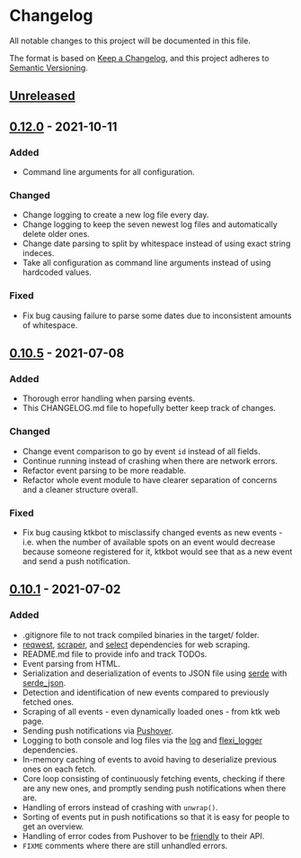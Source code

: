 # Changelog
All notable changes to this project will be documented in this file.

The format is based on [Keep a Changelog](https://keepachangelog.com/en/1.0.0/),
and this project adheres to [Semantic Versioning](https://semver.org/spec/v2.0.0.html).

## [Unreleased]

## [0.12.0] - 2021-10-11
### Added
- Command line arguments for all configuration.

### Changed
- Change logging to create a new log file every day.
- Change logging to keep the seven newest log files and automatically delete older ones.
- Change date parsing to split by whitespace instead of using exact string indeces.
- Take all configuration as command line arguments instead of using hardcoded values.

### Fixed
- Fix bug causing failure to parse some dates due to inconsistent amounts of whitespace.

## [0.10.5] - 2021-07-08
### Added
- Thorough error handling when parsing events.
- This CHANGELOG.md file to hopefully better keep track of changes.

### Changed
- Change event comparison to go by event `id` instead of all fields.
- Continue running instead of crashing when there are network errors.
- Refactor event parsing to be more readable.
- Refactor whole event module to have clearer separation of concerns and a cleaner
  structure overall.

### Fixed
- Fix bug causing ktkbot to misclassify changed events as new events - i.e. when the
  number of available spots on an event would decrease because someone registered for
  it, ktkbot would see that as a new event and send a push notification.

## [0.10.1] - 2021-07-02
### Added
- .gitignore file to not track compiled binaries in the target/ folder.
- [reqwest](https://crates.io/crates/reqwest),
  [scraper](https://crates.io/crates/scraper), and
  [select](https://crates.io/crates/select) dependencies for web scraping.
- README.md file to provide info and track TODOs.
- Event parsing from HTML.
- Serialization and deserialization of events to JSON file using
  [serde](https://crates.io/crates/serde) with
  [serde\_json](https://crates.io/crates/serde_json).
- Detection and identification of new events compared to previously fetched ones.
- Scraping of all events - even dynamically loaded ones - from ktk web page.
- Sending push notifications via [Pushover](https://pushover.net/).
- Logging to both console and log files via the [log](https://crates.io/crates/log) and
  [flexi\_logger](https://crates.io/crates/flexi_logger) dependencies.
- In-memory caching of events to avoid having to deserialize previous ones on each fetch.
- Core loop consisting of continuously fetching events, checking if there are any new
  ones, and promptly sending push notifications when there are.
- Handling of errors instead of crashing with `unwrap()`.
- Sorting of events put in push notifications so that it is easy for people to get an
  overview.
- Handling of error codes from Pushover to be
  [friendly](https://pushover.net/api#friendly) to their API.
- `FIXME` comments where there are still unhandled errors.

[Unreleased]: https://github.com/mestru17/ktkbot/compare/v0.12.0...HEAD
[0.12.0]: https://github.com/mestru17/ktkbot/compare/v0.10.5...v0.12.0
[0.10.5]: https://github.com/mestru17/ktkbot/compare/v0.10.1...v0.10.5
[0.10.1]: https://github.com/mestru17/ktkbot/releases/tag/v0.10.1

